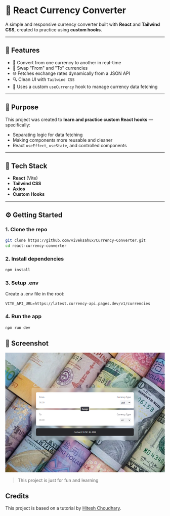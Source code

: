 # 💱 React Currency Converter

A simple and responsive currency converter built with **React** and **Tailwind CSS**, created to practice using **custom hooks**.

---

## 📌 Features

- 🔁 Convert from one currency to another in real-time
- 🔄 Swap "From" and "To" currencies
- 🌐 Fetches exchange rates dynamically from a JSON API
- 🔍 Clean UI with `Tailwind CSS`
- 🧠 Uses a custom `useCurrency` hook to manage currency data fetching

---

## 🧠 Purpose

This project was created to **learn and practice custom React hooks** — specifically:

- Separating logic for data fetching
- Making components more reusable and cleaner
- React `useEffect`, `useState`, and controlled components

---

## 🧩 Tech Stack

- **React** (Vite)
- **Tailwind CSS**
- **Axios**
- **Custom Hooks**

---

## ⚙️ Getting Started

### 1. Clone the repo

```bash
git clone https://github.com/viveksahux/Currency-Converter.git
cd react-currency-converter
```
### 2. Install dependencies
```bash
npm install
```

### 3. Setup .env   
Create a .env file in the root:
```env
VITE_API_URL=https://latest.currency-api.pages.dev/v1/currencies
```

### 4. Run the app
```bash
npm run dev
```

## 📸 Screenshot
![screenshot](image.png)
> This project is just for fun and learning

## Credits
This project is based on a tutorial by [Hitesh Choudhary](https://github.com/hiteshchoudhary/chai-aur-react/tree/main/06currencyConvertor).

